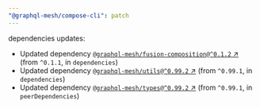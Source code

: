 ```yaml
---
"@graphql-mesh/compose-cli": patch
---
```

dependencies updates:
  - Updated dependency [`@graphql-mesh/fusion-composition@^0.1.2` ↗︎](https://www.npmjs.com/package/@graphql-mesh/fusion-composition/v/0.1.2) (from `^0.1.1`, in `dependencies`)
  - Updated dependency [`@graphql-mesh/utils@^0.99.2` ↗︎](https://www.npmjs.com/package/@graphql-mesh/utils/v/0.99.2) (from `^0.99.1`, in `dependencies`)
  - Updated dependency [`@graphql-mesh/types@^0.99.2` ↗︎](https://www.npmjs.com/package/@graphql-mesh/types/v/0.99.2) (from `^0.99.1`, in `peerDependencies`)
